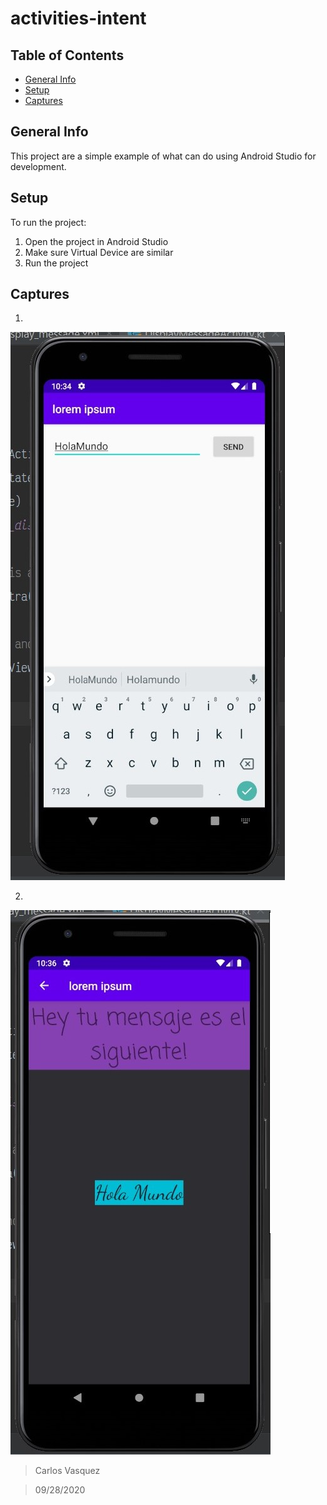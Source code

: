 # activities-intent


## Table of Contents
* [General Info](#general-info)
* [Setup](#setup)
* [Captures](#captures)

## General Info
This project are a simple example of what can do using Android Studio for development.

## Setup
To run the project:
1. Open the project in Android Studio
2. Make sure Virtual Device are similar
3. Run the project

## Captures

1. 
![alt text][capt1]

2. 
![alt text][capt2]

[capt1]: https://github.com/lighnio/activities-intent/blob/master/app/captures/SharedScreenshot1.jpg "First Capture"
[capt2]: https://github.com/lighnio/activities-intent/blob/master/app/captures/SharedScreenshot2.jpg "Second Capture"


> Carlos Vasquez

> 09/28/2020



